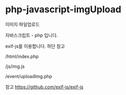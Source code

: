 # php-javascript-imgUpload

이미지 파일업로드

자바스크립트 - php 입니다.

exif-js를 이용합니다. 하단 참고

/html/index.php 

/js/img.js

/event/uploadImg.php


참고
https://github.com/exif-js/exif-js

